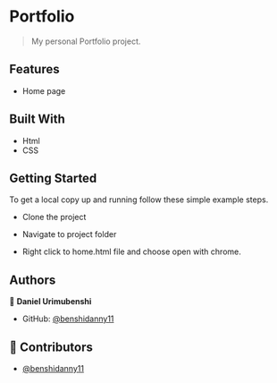 # Portfolio

> My personal Portfolio project.

## Features
- Home page

## Built With
- Html
- CSS



## Getting Started

To get a local copy up and running follow these simple example steps.

- Clone the project

- Navigate to project folder

- Right click to home.html file and choose open with chrome.

## Authors

👤 **Daniel Urimubenshi**

- GitHub: [@benshidanny11](https://github.com/benshidanny11)

## 🤝 Contributors

- [@benshidanny11](https://github.com/benshidanny11)

